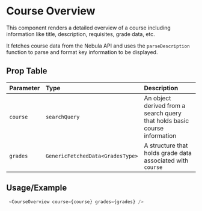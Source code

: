 
# Course Overview

This component renders a detailed overview of a course including information like title, description, requisites, grade data, etc.

It fetches course data from the Nebula API and uses the `parseDescription` function to parse and format key information to be displayed.


## Prop Table


| Parameter | Type                             | Description                                                               |
|:----------|:---------------------------------|:--------------------------------------------------------------------------|
| `course`  | `searchQuery`                    | An object derived from a search query that holds basic course information |
| `grades`  | `GenericFetchedData<GradesType>` | A structure that holds grade data associated with `course`                |



## Usage/Example

```typescript jsx
 <CourseOverview course={course} grades={grades} />
```

